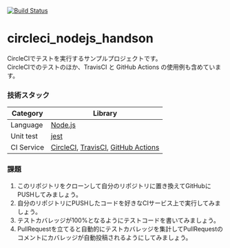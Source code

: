 [![Build Status](https://travis-ci.org/ossmeasures/circleci_nodejs_handson.svg?branch=master)](https://travis-ci.org/ossmeasures/circleci_nodejs_handson)

# circleci_nodejs_handson

CircleCIでテストを実行するサンプルプロジェクトです。<br>
CircleCIでのテストのほか、TravisCI と GitHub Actions の使用例も含めています。

### 技術スタック

| Category      | Library                                              |
| ------------- | ---------------------------------------------------- |
| Language      | [Node.js](https://nodejs.org/ja/) |
| Unit test     | [jest](https://jestjs.io/) |
| CI Service    | [CircleCI](https://circleci.com/), [TravisCI](https://travis-ci.org/), [GitHub Actions](https://github.com/features/actions)

### 課題

1. このリポジトリをクローンして自分のリポジトリに置き換えてGitHubにPUSHしてみましょう。
1. 自分のリポジトリにPUSHしたコードを好きなCIサービス上で実行してみましょう。
1. テストカバレッジが100%となるようにテストコードを書いてみましょう。
1. PullRequestを立てると自動的にテストカバレッジを集計してPullRequestのコメントにカバレッジが自動投稿されるようにしてみましょう。
